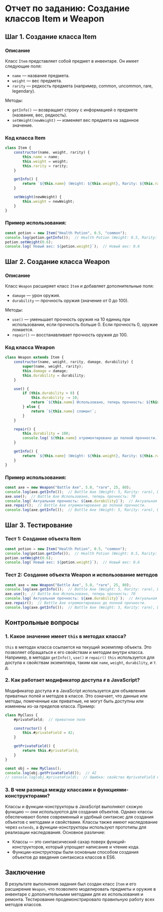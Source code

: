 
# Отчет по заданию: Создание классов Item и Weapon

## Шаг 1. Создание класса Item

### Описание

Класс `Item` представляет собой предмет в инвентаре. Он имеет следующие поля:
- `name` — название предмета.
- `weight` — вес предмета.
- `rarity` — редкость предмета (например, common, uncommon, rare, legendary).

Методы:
- `getInfo()` — возвращает строку с информацией о предмете (название, вес, редкость).
- `setWeight(newWeight)` — изменяет вес предмета на заданное значение.

### Код класса Item

```js
class Item {
    constructor(name, weight, rarity) {
        this.name = name;
        this.weight = weight;
        this.rarity = rarity;
    }

    getInfo() {
        return `${this.name} (Weight: ${this.weight}, Rarity: ${this.rarity})`;
    }

    setWeight(newWeight) {
        this.weight = newWeight;
    }
}
```

### Пример использования:

```js
const potion = new Item("Health Potion", 0.5, "common");
console.log(potion.getInfo());  // Health Potion (Weight: 0.5, Rarity: common)
potion.setWeight(0.6);
console.log(`Новый вес: ${potion.weight}`);  // Новый вес: 0.6
```

## Шаг 2. Создание класса Weapon

### Описание

Класс `Weapon` расширяет класс `Item` и добавляет дополнительные поля:
- `damage` — урон оружия.
- `durability` — прочность оружия (значение от 0 до 100).

Методы:
- `use()` — уменьшает прочность оружия на 10 единиц при использовании, если прочность больше 0. Если прочность 0, оружие ломается.
- `repair()` — восстанавливает прочность оружия до 100.

### Код класса Weapon

```js
class Weapon extends Item {
    constructor(name, weight, rarity, damage, durability) {
        super(name, weight, rarity);
        this.damage = damage;
        this.durability = durability;
    }

    use() {
        if (this.durability > 0) {
            this.durability -= 10;
            return `${this.name} Использовано, теперь прочность: ${this.durability}`;
        } else {
            return `${this.name} сломан!`;
        }
    }

    repair() {
        this.durability = 100;
        console.log(`${this.name} отремонтировано до полной прочности.`);
    }

    getInfo() {
        return `${this.name} (Weight: ${this.weight}, Rarity: ${this.rarity}), Damage: ${this.damage}, Durability: ${this.durability})`;
    }
}
```

### Пример использования:

```js
const axe = new Weapon("Battle Axe", 5.0, "rare", 25, 80);
console.log(axe.getInfo());  // Battle Axe (Weight: 5, Rarity: rare), Damage: 25, Durability: 80
axe.use();  // Battle Axe Использовано, теперь прочность: 70
console.log(`Актуальная прочность: ${axe.durability}`);  // Актуальная прочность: 70
axe.repair();  // Battle Axe отремонтировано до полной прочности.
console.log(axe.getInfo());  // Battle Axe (Weight: 5, Rarity: rare), Damage: 25, Durability: 100
```

## Шаг 3. Тестирование

### Тест 1: Создание объекта Item

```js
const potion = new Item("Health Potion", 0.5, "common");
console.log(potion.getInfo());  // Health Potion (Weight: 0.5, Rarity: common)
potion.setWeight(0.6);
console.log(`Новый вес: ${potion.weight}`);  // Новый вес: 0.6
```

### Тест 2: Создание объекта Weapon и использование методов

```js
const axe = new Weapon("Battle Axe", 5.0, "rare", 25, 80);
console.log(axe.getInfo());  // Battle Axe (Weight: 5, Rarity: rare), Damage: 25, Durability: 80
axe.use();  // Battle Axe Использовано, теперь прочность: 70
console.log(`Актуальная прочность: ${axe.durability}`);  // Актуальная прочность: 70
axe.repair();  // Battle Axe отремонтировано до полной прочности.
console.log(axe.getInfo());  // Battle Axe (Weight: 5, Rarity: rare), Damage: 25, Durability: 100
```

## Контрольные вопросы

### 1. Какое значение имеет `this` в методах класса?

`this` в методах класса ссылается на текущий экземпляр объекта. Это позволяет обращаться к его свойствам и методам внутри класса. Например, в методах `getInfo()`, `use()` и `repair()` `this` используется для доступа к свойствам экземпляра, таким как `name`, `weight`, `durability`, и т. д.

### 2. Как работает модификатор доступа `#` в JavaScript?

Модификатор доступа `#` в JavaScript используется для объявления приватных полей и методов в классе. Это означает, что данные или методы, помеченные как приватные, не могут быть доступны или изменены из-за пределов класса. Пример:

```js
class MyClass {
    #privateField;  // приватное поле

    constructor() {
        this.#privateField = 42;
    }

    getPrivateField() {
        return this.#privateField;
    }
}

const obj = new MyClass();
console.log(obj.getPrivateField());  // 42
// console.log(obj.#privateField);  // Ошибка: свойство #privateField недоступно
```

### 3. В чем разница между классами и функциями-конструкторами?

Классы и функции-конструкторы в JavaScript выполняют схожую функцию — они используются для создания объектов. Однако классы обеспечивают более современный и удобный синтаксис для создания объектов с методами и свойствами. Классы также имеют наследование через `extends`, а функции-конструкторы используют прототипы для реализации наследования. Основное различие:
- Классы — это синтаксический сахар поверх функций-конструкторов, который упрощает написание и чтение кода.
- Функции-конструкторы были основным способом создания объектов до введения синтаксиса классов в ES6.

## Заключение

В результате выполнения задания был создан класс `Item` и его расширение `Weapon`, что позволило моделировать предметы и оружие в инвентаре с дополнительными методами для их использования и ремонта. Тестирование продемонстрировало правильную работу всех методов классов.
